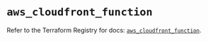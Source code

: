 # `aws_cloudfront_function`

Refer to the Terraform Registry for docs: [`aws_cloudfront_function`](https://registry.terraform.io/providers/hashicorp/aws/5.68.0/docs/resources/cloudfront_function).
